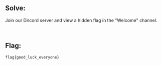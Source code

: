 ## Solve:

Join our Dircord server and view a hidden flag in the "Welcome" channel.

<br>

## Flag:
`flag{good_luck_everyone}`

